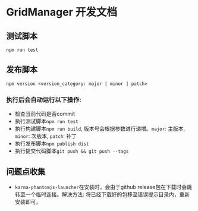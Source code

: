 # GridManager 开发文档

## 测试脚本
```
npm run test
```

## 发布脚本
```
npm version <version_category: major | minor | patch>
```

### 执行后会自动运行以下操作:
- 检查当前代码是否commit
- 执行测试脚本`npm run test`
- 执行构建脚本`npm run build`, 版本号会根据参数进行递增。`major`: 主版本, `minor`: 次版本, `patch`: 补丁
- 执行发布脚本`npm publish dist`
- 执行提交代码脚本`git push && git push --tags`

## 问题点收集
- `karma-phantomjs-launcher`在安装时，会由于github release包在下载时会跳转至一个临时连接。解决方法: 将已经下载好的包移至错误提示目录内，重新安装即可。
